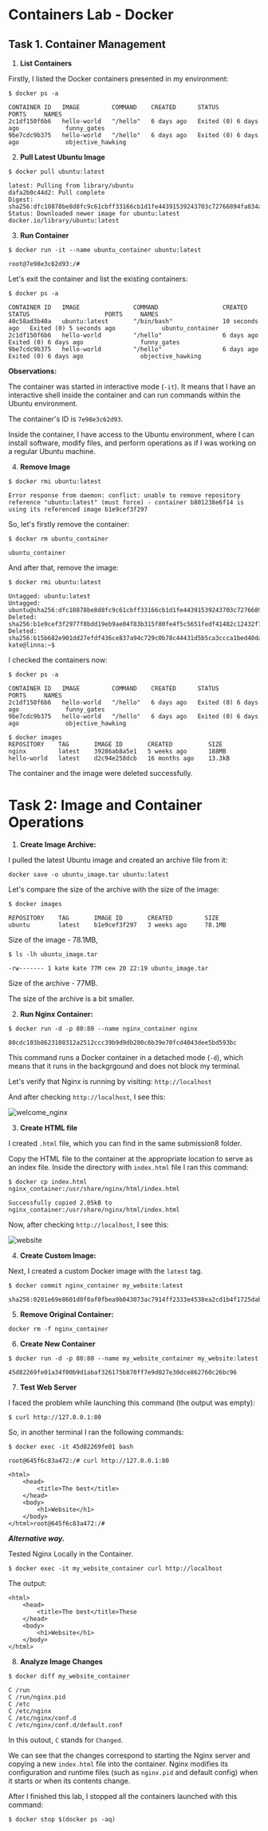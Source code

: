 # Containers Lab - Docker

## Task 1. Container Management 

1. **List Containers**
   
Firstly, I listed the Docker containers presented in my environment:

```
$ docker ps -a

CONTAINER ID   IMAGE         COMMAND    CREATED      STATUS                  PORTS     NAMES
2c1df150f6b6   hello-world   "/hello"   6 days ago   Exited (0) 6 days ago             funny_gates
9be7cdc9b375   hello-world   "/hello"   6 days ago   Exited (0) 6 days ago             objective_hawking
```


2. **Pull Latest Ubuntu Image**
   
```
$ docker pull ubuntu:latest

latest: Pulling from library/ubuntu
dafa2b0c44d2: Pull complete 
Digest: sha256:dfc10878be8d8fc9c61cbff33166cb1d1fe44391539243703c72766894fa834a
Status: Downloaded newer image for ubuntu:latest
docker.io/library/ubuntu:latest
```

3. **Run Container**
   
```
$ docker run -it --name ubuntu_container ubuntu:latest

root@7e98e3c62d93:/# 
```

Let's exit the container and list the existing containers:

```
$ docker ps -a

CONTAINER ID   IMAGE               COMMAND                  CREATED          STATUS                     PORTS     NAMES
40c58ad3b40a   ubuntu:latest       "/bin/bash"              10 seconds ago   Exited (0) 5 seconds ago             ubuntu_container
2c1df150f6b6   hello-world         "/hello"                 6 days ago       Exited (0) 6 days ago                funny_gates
9be7cdc9b375   hello-world         "/hello"                 6 days ago       Exited (0) 6 days ago                objective_hawking

```


**Observations:** 

The container was started in interactive mode (`-it`). It means that I have an interactive shell inside the container and can run commands within the Ubuntu environment.

The container's ID is `7e98e3c62d93`. 

Inside the container, I have access to the Ubuntu environment, where I can install software, modify files, and perform operations as if I was working on a regular Ubuntu machine.

4. **Remove Image**

```
$ docker rmi ubuntu:latest

Error response from daemon: conflict: unable to remove repository reference "ubuntu:latest" (must force) - container b801238e6f14 is using its referenced image b1e9cef3f297
```
So, let's firstly remove the container:
```
$ docker rm ubuntu_container

ubuntu_container
```

And after that, remove the image:

```
$ docker rmi ubuntu:latest

Untagged: ubuntu:latest
Untagged: ubuntu@sha256:dfc10878be8d8fc9c61cbff33166cb1d1fe44391539243703c72766894fa834a
Deleted: sha256:b1e9cef3f2977f8bdd19eb9ae04f83b315f80fe4f5c5651fedf41482c12432f7
Deleted: sha256:b15b682e901dd27efdf436ce837a94c729c0b78c44431d5b5ca3ccca1bed40da
kate@linna:~$ 
```

I checked the containers now:

```
$ docker ps -a

CONTAINER ID   IMAGE         COMMAND    CREATED      STATUS                  PORTS     NAMES
2c1df150f6b6   hello-world   "/hello"   6 days ago   Exited (0) 6 days ago             funny_gates
9be7cdc9b375   hello-world   "/hello"   6 days ago   Exited (0) 6 days ago             objective_hawking

$ docker images
REPOSITORY    TAG       IMAGE ID       CREATED          SIZE
nginx         latest    39286ab8a5e1   5 weeks ago      188MB
hello-world   latest    d2c94e258dcb   16 months ago    13.3kB
```

The container and the image were deleted successfully.

# Task 2: Image and Container Operations

1. **Create Image Archive:**

I pulled the latest Ubuntu image and created an archive file from it:

```
docker save -o ubuntu_image.tar ubuntu:latest
```

Let's compare the size of the archive with the size of the image:

```
$ docker images

REPOSITORY    TAG       IMAGE ID       CREATED         SIZE
ubuntu        latest    b1e9cef3f297   3 weeks ago     78.1MB
```

Size of the image - 78.1MB,

```
$ ls -lh ubuntu_image.tar 

-rw------- 1 kate kate 77M сен 20 22:19 ubuntu_image.tar
```

Size of the archive - 77MB.

The size of the archive is a bit smaller.


2. **Run Nginx Container:**

```
$ docker run -d -p 80:80 --name nginx_container nginx

80cdc103b8623108312a2512ccc39b9d9db280c6b39e70fcd4043dee5bd593bc
```
This command runs a Docker container in a detached mode (`-d`), which means that it runs in the backgrgound and does not block my terminal. 

Let's verify that Nginx is running by visiting: `http://localhost`

And after checking `http://localhost`, I see this:

![welcome_nginx](welcome_nginx.png)

3. **Create HTML file**
   
I created `.html` file, which you can find in the same submission8 folder.

Copy the HTML file to the container at the appropriate location to serve as an index file. Inside the directory with `index.html` file I ran this command:

```
$ docker cp index.html nginx_container:/usr/share/nginx/html/index.html

Successfully copied 2.05kB to nginx_container:/usr/share/nginx/html/index.html
```

Now, after checking `http://localhost`, I see this:

![website](website.png)

4. **Create Custom Image:**

Next, I created a custom Docker image with the `latest` tag. 

```
$ docker commit nginx_container my_website:latest

sha256:0201e69e8601d0f0af0fbea9b043073ac7914ff2333e4538ea2cd1b4f1725dab
```

5. **Remove Original Container:**

```
docker rm -f nginx_container
```

6. **Create New Container**

```   
$ docker run -d -p 80:80 --name my_website_container my_website:latest

45d82269fe01a34f00b9d1abaf326175b870ff7e9d027e30dce862760c26bc96
```

7. **Test Web Server**

I faced the problem while launching this command (the output was empty):

`$ curl http://127.0.0.1:80`

So, in another terminal I ran the following commands:

```
$ docker exec -it 45d82269fe01 bash

root@645f6c83a472:/# curl http://127.0.0.1:80

<html>
    <head>
        <title>The best</title>
    </head>
    <body>
        <h1>Website</h1>
    </body>
</html>root@645f6c83a472:/# 

```

***Alternative way.***

Tested Nginx Locally in the Container.

```
$ docker exec -it my_website_container curl http://localhost
```

The output:

```
<html>
    <head>
        <title>The best</title>These
    </head>
    <body>
        <h1>Website</h1>
    </body>
</html>
```

8. **Analyze Image Changes**

```
$ docker diff my_website_container

C /run
C /run/nginx.pid
C /etc
C /etc/nginx
C /etc/nginx/conf.d
C /etc/nginx/conf.d/default.conf
```

In this outout, `C` stands for `Changed`.

We can see that the changes correspond to starting the Nginx server and copying a new `index.html` file into the container. Nginx modifies its configuration and runtime files (such as `nginx.pid` and default config) when it starts or when its contents change.

After I finished this lab, I stopped all the containers launched with this command:

```
$ docker stop $(docker ps -aq)

```